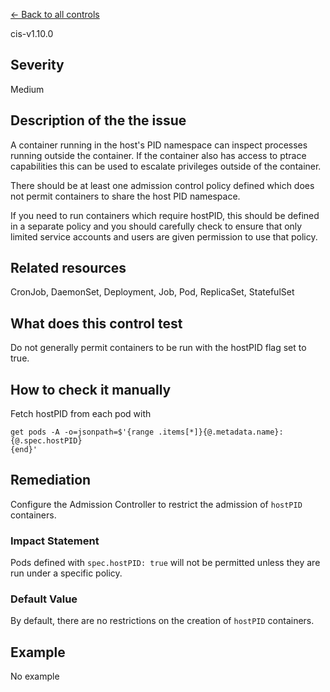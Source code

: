 [← Back to all controls](index.md)


cis-v1.10.0

## Severity

Medium

## Description of the the issue

A container running in the host's PID namespace can inspect processes running outside the container. If the container also has access to ptrace capabilities this can be used to escalate privileges outside of the container.

 There should be at least one admission control policy defined which does not permit containers to share the host PID namespace.

 If you need to run containers which require hostPID, this should be defined in a separate policy and you should carefully check to ensure that only limited service accounts and users are given permission to use that policy.

## Related resources

CronJob, DaemonSet, Deployment, Job, Pod, ReplicaSet, StatefulSet

## What does this control test

Do not generally permit containers to be run with the hostPID flag set to true.

## How to check it manually

Fetch hostPID from each pod with

```
get pods -A -o=jsonpath=$'{range .items[*]}{@.metadata.name}: {@.spec.hostPID}
{end}'
```

## Remediation

Configure the Admission Controller to restrict the admission of `hostPID` containers.

### Impact Statement

Pods defined with `spec.hostPID: true` will not be permitted unless they are run under a specific policy.

### Default Value

By default, there are no restrictions on the creation of `hostPID` containers.

## Example

No example
